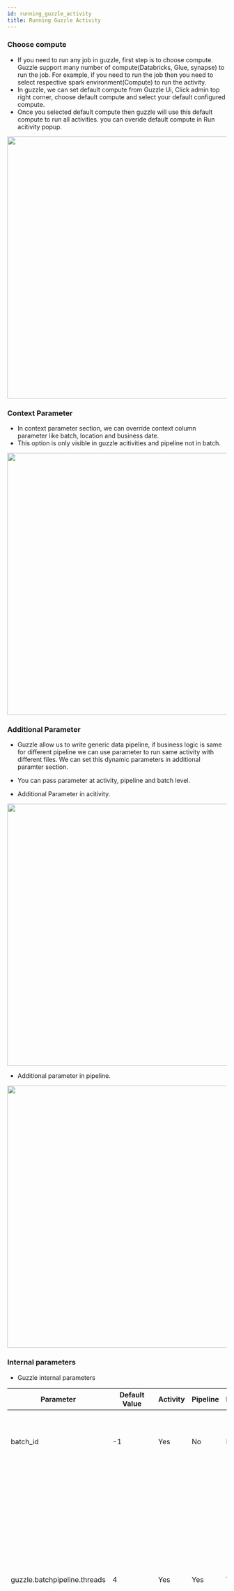 ```yaml
---
id: running_guzzle_activity
title: Running Guzzle Activity
---
```


### Choose compute
- If you need to run any job in guzzle, first step is to choose compute. Guzzle support many number of compute(Databricks, Glue, synapse) to run the job. For example, if you need to run the job then you need to select respective spark environment(Compute) to run the activity.
- In guzzle, we can set default compute from Guzzle Ui, Click admin top right corner, choose default compute and select your default configured compute.
- Once you selected default compute then guzzle will use this default compute to run all activities. you can overide default compute in Run acitivity popup.

<img width="600" src="/img/docs/how-to-guides/running-guzzle-job/running_job_1.png"/>

### Context Parameter
- In context parameter section, we can override context column parameter like batch, location and business date.
- This option is only visible in guzzle acitivities and pipeline not in batch.

<img width="600" src="/img/docs/how-to-guides/running-guzzle-job/running_job_2.png"/>

### Additional Parameter
- Guzzle allow us to write generic data pipeline, if business logic is same for different pipeline we can use parameter to run same activity with different files. We can set this dynamic parameters in additional paramter section.
- You can pass parameter at activity, pipeline and batch level.

- Additional Parameter in acitivity. 
<img width="600" src="/img/docs/how-to-guides/running-guzzle-job/running_job_3.png"/>

- Additional parameter in pipeline.
<img width="600" src="/img/docs/how-to-guides/running-guzzle-job/running_job_4.png"/>

### Internal parameters
- Guzzle internal parameters


| Parameter | Default Value | Activity | Pipeline | Batch | Description |
|--- |--- |--- |--- |--- |--- |
|batch_id | -1 |Yes|No|No|This parameter is used to overide batch parameter in the job.|
|guzzle.batchpipeline.threads | 4 |Yes|Yes|Yes|When guzzle reads file from the source. Guzzle will create different treads to process the file. For example, Lets say we have 12 file and then using this parameter guzzle will create 3 thread of 4 file in process all files in parallel.   |
|guzzle.ingestion.load_type | Incremental |Yes|Yes|Yes|Guzzle provides watermark support to perform incremental data processing in ingestion module. We can change that behaviour using this parameter. For example, if we dont want to perform incremental load then we can select full load from dropdown|
|hive.storage_format  | ORC |Yes|Yes|Yes|Guzzle support auto create table support in hive datastore, when guzzle internally create hive table by default it uses ORC. Using this parameter we can change data format in hive. |
|job_instance_id| Generated by guzzle |Yes|No|No|We can override job instance id using this parameter.|
|stage_id| -1 |Yes|No|No|Guzzle allow us to override stage_id value of the job|
|guzzle.job_group.partial| False |No|Yes|No| A Pipeline can also be configured to Partial load to allow pipeline execution to continue further even if any jobs within pipelines called in the Pipeline fails. |
|guzzle.job_group.resume| False |No|Yes|Yes | This feature allows to resume the job group or pipeline from where it has failed |


### Retry Properties
- There are instances where activity fails in a pipeline due various reasons like network connectivity or other issue and we want to retry pipeline after it failed.
- This feature is only supported when activity is run as part of pipeline.
- Pipeline is to reattempt the same job before moving to next job (in same execution thread assuming parallel jobs are triggered).
- Retry properties
    - Retry status (Failed): If pipeline in Failed state, guzzle will try the job.
    - Retry interval (seconds)
    - Max retry - Number of time Guzzle will retry pieline.

<img width="600" src="/img/docs/how-to-guides/running-guzzle-job/running_job_11.png"/>

### Timeout Properties
- If your guzzle takes more time then expected then we can force stop guzzle activity using timeout feature.
- Here we have to specify amount of time in second, if guzzle activity is taking longer then given time then guzzle will be timeout and status of guzzle job is failed.
